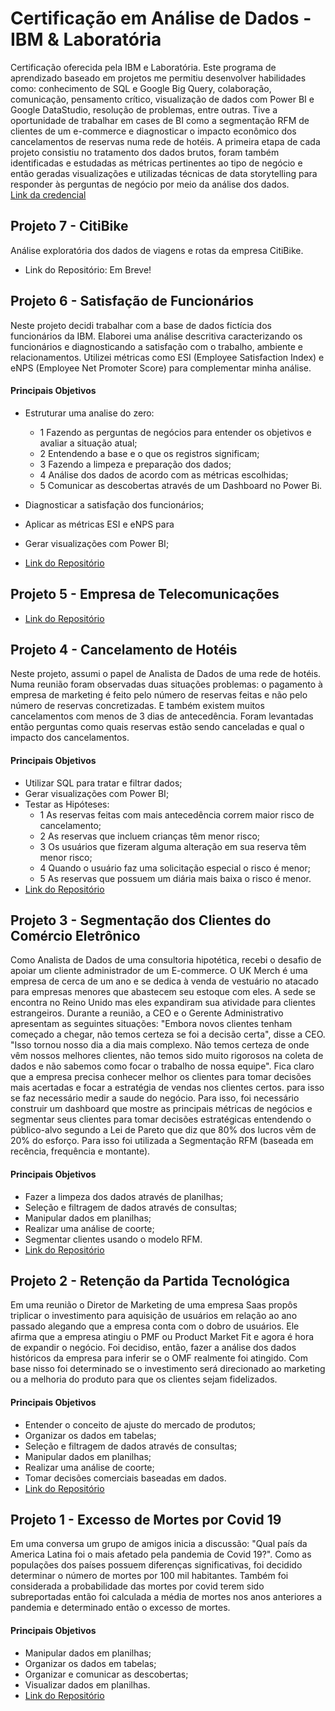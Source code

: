 
# Certificação em Análise de Dados - IBM & Laboratória 

Certificação oferecida pela IBM e Laboratória. Este programa de aprendizado baseado em projetos me permitiu desenvolver habilidades como: conhecimento de SQL e Google Big Query, colaboração, comunicação, pensamento crítico, visualização de dados com Power BI e Google DataStudio, resolução de problemas, entre outras. Tive a oportunidade de trabalhar em cases de BI como a segmentação RFM de clientes de um e-commerce e diagnosticar o impacto econômico dos cancelamentos de reservas numa rede de hotéis. A primeira etapa de cada projeto consistiu  no tratamento dos dados brutos, foram também identificadas e estudadas as métricas pertinentes ao tipo de negócio e então geradas visualizações e utilizadas técnicas de data storytelling para responder às perguntas de negócio por meio da análise dos dados.
<br>[Link da credencial](https://www.credly.com/badges/8bb788d9-06ee-4bd7-992d-a7d5caddaa9a)



## Projeto 7 - CitiBike
Análise exploratória dos dados de viagens e rotas da empresa CitiBike.
 - Link do Repositório: Em Breve!

## Projeto 6 - Satisfação de Funcionários
Neste projeto decidi trabalhar com a base de dados fictícia dos funcionários da IBM. Elaborei uma análise descritiva caracterizando os funcionários e diagnosticando a satisfação com o trabalho, ambiente e relacionamentos. Utilizei métricas como ESI (Employee Satisfaction Index) e eNPS (Employee Net Promoter Score) para complementar minha análise.
#### Principais Objetivos
- Estruturar uma analise do zero:
  - 1 Fazendo as perguntas de negócios para entender os objetivos e avaliar a situação atual;
  - 2 Entendendo a base e o que os registros significam;
  - 3 Fazendo a limpeza e preparação dos dados;
  - 4 Análise dos dados de acordo com as métricas escolhidas;
  - 5 Comunicar as descobertas através de um Dashboard no Power Bi.
 - Diagnosticar a satisfação dos funcionários;
 - Aplicar as métricas ESI e eNPS para 

- Gerar visualizações com Power BI;

 - [Link do Repositório](https://github.com/Anacaloi/certificacao-ibm-laboratoria/tree/main/p6-rh)

## Projeto 5 - Empresa de Telecomunicações
 - [Link do Repositório](https://github.com/Anacaloi/certificacao-ibm-laboratoria/tree/main/p5-telecomunicacoes)

## Projeto 4 - Cancelamento de Hotéis
Neste projeto, assumi o papel de Analista de Dados de uma rede de hotéis. Numa reunião foram observadas duas situações problemas: o pagamento à empresa de marketing é feito pelo número de reservas feitas e não pelo número de reservas concretizadas. E também existem muitos cancelamentos com menos de 3 dias de antecedência. Foram levantadas então perguntas como quais reservas estão sendo canceladas e qual o impacto dos cancelamentos.
#### Principais Objetivos
- Utilizar SQL para tratar e filtrar dados;
- Gerar visualizações com Power BI;
- Testar as Hipóteses:
  - 1 As reservas feitas com mais antecedência correm maior risco de cancelamento;
  - 2 As reservas que incluem crianças têm menor risco;
  - 3 Os usuários que fizeram alguma alteração em sua reserva têm menor risco;
  - 4 Quando o usuário faz uma solicitação especial o risco é menor;
  - 5 As reservas que possuem um diária mais baixa o risco é menor.
 - [Link do Repositório](https://github.com/Anacaloi/certificacao-ibm-laboratoria/tree/main/p4-turismo)

## Projeto 3 - Segmentação dos Clientes do Comércio Eletrônico
Como Analista de Dados de uma consultoria hipotética, recebi o desafio de apoiar um cliente administrador de um E-commerce. O UK Merch é uma empresa de cerca de um ano e se dedica à venda de vestuário no atacado para empresas menores que abastecem seu estoque com eles. A sede se encontra no Reino Unido mas eles expandiram sua atividade para clientes estrangeiros. Durante a reunião, a CEO e o Gerente Administrativo apresentam as seguintes situações: "Embora novos clientes tenham começado a chegar, não temos certeza se foi a decisão certa", disse a CEO. "Isso tornou nosso dia a dia mais complexo. Não temos certeza de onde vêm nossos melhores clientes, não temos sido muito rigorosos na coleta de dados e não sabemos como focar o trabalho de nossa equipe".
Fica claro que a empresa precisa conhecer melhor os clientes para tomar decisões mais acertadas e focar a estratégia de vendas nos clientes certos. para isso se faz necessário medir a saude do negócio. Para isso, foi necessário construir um dashboard que mostre as principais métricas de negócios e segmentar seus clientes para tomar decisões estratégicas entendendo o público-alvo segundo a Lei de Pareto que diz que 80% dos lucros vêm de 20% do esforço. Para isso foi utilizada a Segmentação RFM (baseada em recência, frequência e montante).

#### Principais Objetivos
- Fazer a limpeza dos dados através de planilhas;
- Seleção e filtragem de dados através de consultas;
- Manipular dados em planilhas;
- Realizar uma análise de coorte;
- Segmentar clientes usando o modelo RFM.
 - [Link do Repositório](https://github.com/Anacaloi/certificacao-ibm-laboratoria/tree/main/p3-segmentacao)

## Projeto 2 - Retenção da Partida Tecnológica
Em uma reunião o Diretor de Marketing de uma empresa Saas propôs triplicar o investimento para aquisição de usuários em relação ao ano passado alegando que a empresa conta com o dobro de usuários. Ele afirma que a empresa atingiu o PMF ou Product Market Fit e agora é hora de expandir o negócio. Foi decidiso, então, fazer a análise dos dados históricos da empresa para inferir se o OMF realmente foi atingido. Com base nisso foi determinado se o investimento será direcionado ao marketing ou a melhoria do produto para que os clientes sejam fidelizados.

#### Principais Objetivos
- Entender o conceito de ajuste do mercado de produtos;
- Organizar os dados em tabelas;
- Seleção e filtragem de dados através de consultas;
- Manipular dados em planilhas;
- Realizar uma análise de coorte;
- Tomar decisões comerciais baseadas em dados.
- [Link do Repositório](https://github.com/Anacaloi/certificacao-ibm-laboratoria/tree/main/p2-retencao)

## Projeto 1 - Excesso de Mortes por Covid 19
Em uma conversa um grupo de amigos inicia a discussão: "Qual país da America Latina foi o mais afetado pela pandemia de Covid 19?". Como as populações dos países possuem diferenças significativas, foi decidido determinar o número de mortes por 100 mil habitantes. Também foi considerada a probabilidade das mortes por covid terem sido subreportadas então foi calculada a média de mortes nos anos anteriores a pandemia e determinado então o excesso de mortes. 
#### Principais Objetivos
- Manipular dados em planilhas;
- Organizar os dados em tabelas;
- Organizar e comunicar as descobertas;
- Visualizar dados em planilhas.
- [Link do Repositório](https://github.com/Anacaloi/certificacao-ibm-laboratoria/tree/main/p1-covid)



